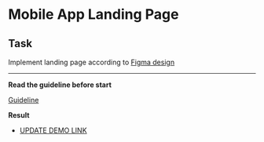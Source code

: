 # Mobile App Landing Page

## Task

Implement landing page according to [Figma design](https://www.figma.com/file/RUEU0jHTbTh8ZOeliMkzJe/Mobile-App-Landing-Page-(Homework%231)?node-id=1%3A1914)

---
**Read the guideline before start**

[Guideline](https://github.com/mate-academy/js_task-DOM-guideline)

**Result**

- [UPDATE DEMO LINK](https://youvovk.github.io/mobila_app-landing-page/)
